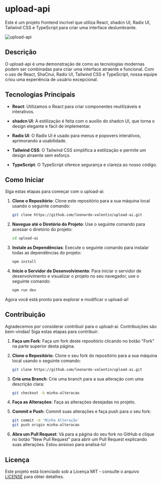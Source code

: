 # upload-api

Este é um projeto frontend incrível que utiliza React, shadcn UI, Radix UI, Tailwind CSS e TypeScript para criar uma interface deslumbrante.

![upload-api](![image](https://github.com/leonardo-valentin/upload-ai/assets/71048056/49f2d6fb-eb8c-47ed-9bbf-c547717efead)
)

## Descrição

O upload-api é uma demonstração de como as tecnologias modernas podem ser combinadas para criar uma interface atraente e funcional. Com o uso de React, ShaCnui, Radix UI, Tailwind CSS e TypeScript, nossa equipe criou uma experiência de usuário excepcional.

## Tecnologias Principais

- **React**: Utilizamos o React para criar componentes reutilizáveis e interativos.

- **shadcn UI**: A estilização é feita com o auxílio do shadcn UI, que torna o design elegante e fácil de implementar.

- **Radix UI**: O Radix UI é usado para menus e popovers interativos, aprimorando a usabilidade.

- **Tailwind CSS**: O Tailwind CSS simplifica a estilização e permite um design atraente sem esforço.

- **TypeScript**: O TypeScript oferece segurança e clareza ao nosso código.

## Como Iniciar

Siga estas etapas para começar com o upload-ai:

1. **Clone o Repositório**: Clone este repositório para a sua máquina local usando o seguinte comando:

    ```bash
    git clone https://github.com/leonardo-valentin/upload-ai.git
    ```

2. **Navegue até o Diretório do Projeto**: Use o seguinte comando para acessar o diretório do projeto:

    ```bash
    cd upload-ai
    ```

3. **Instale as Dependências**: Execute o seguinte comando para instalar todas as dependências do projeto:

    ```bash
    npm install
    ```

4. **Inicie o Servidor de Desenvolvimento**: Para iniciar o servidor de desenvolvimento e visualizar o projeto no seu navegador, use o seguinte comando:

    ```bash
    npm run dev
    ```

Agora você está pronto para explorar e modificar o upload-ai!

## Contribuição

Agradecemos por considerar contribuir para o upload-ai. Contribuições são bem-vindas! Siga estas etapas para contribuir:

1. **Faça um Fork**: Faça um fork deste repositório clicando no botão "Fork" na parte superior desta página.

2. **Clone o Repositório**: Clone o seu fork do repositório para a sua máquina local usando o seguinte comando:

    ```bash
    git clone https://github.com/leonardo-valentin/upload-ai.git
    ```

3. **Crie uma Branch**: Crie uma branch para a sua alteração com uma descrição clara:

    ```bash
    git checkout -b minha-alteracao
    ```

4. **Faça as Alterações**: Faça as alterações desejadas no projeto.

5. **Commit e Push**: Commit suas alterações e faça push para o seu fork:

    ```bash
    git commit -m 'Minha Alteração'
    git push origin minha-alteracao
    ```

6. **Abra um Pull Request**: Vá para a página do seu fork no GitHub e clique no botão "New Pull Request" para abrir um Pull Request explicando suas alterações. Estou ansioso para analisá-lo!

## Licença

Este projeto está licenciado sob a Licença MIT - consulte o arquivo [LICENSE](LICENSE) para obter detalhes.
